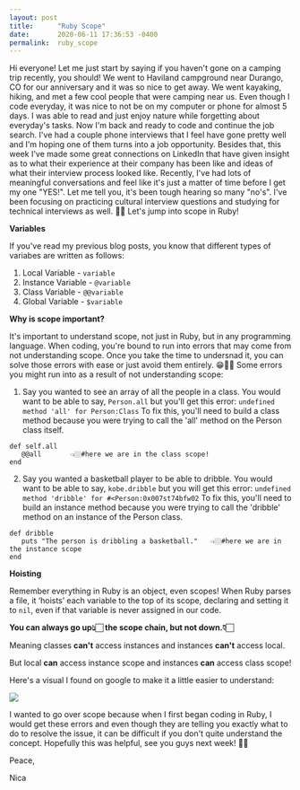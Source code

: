 ```yaml
---
layout: post
title:      "Ruby Scope"
date:       2020-06-11 17:36:53 -0400
permalink:  ruby_scope
---
```



Hi everyone! Let me just start by saying if you haven't gone on a camping trip recently, you should! We went to Haviland campground near Durango, CO for our anniversary and it was so nice to get away. We went kayaking, hiking, and met a few cool people that were camping near us. Even though I code everyday, it was nice to not be on my computer or phone for almost 5 days. I was able to read and just enjoy nature while forgetting about everyday's tasks. Now I'm back and ready to code and continue the job search. I've had a couple phone interviews that I feel have gone pretty well and I'm hoping one of them turns into a job opportunity. Besides that, this week I've made some great connections on LinkedIn that have given insight as to what their experience at their company has been like and ideas of what their interview process looked like. Recently, I've had lots of meaningful conversations and feel like it's just a matter of time before I get my one "YES!". Let me tell you, it's been tough hearing so many "no's". I've been focusing on practicing cultural interview questions and studying for technical interviews as well. 🤞🏻 Let's jump into scope in Ruby!


**Variables**

If you've read my previous blog posts, you know that different types of variabes are written as follows:

1. Local Variable - `variable`
2. Instance Variable - `@variable`
3. Class Variable - `@@variable`
4. Global Variable - `$variable`


**Why is scope important?**

It's important to understand scope, not just in Ruby, but in any programming language. When coding, you're bound to run into errors that may come from not understanding scope. Once you take the time to undersnad it, you can solve those errors with ease or just avoid them entirely. 😁👍🏻 Some errors you might run into as a result of not understanding scope: 

1. Say you wanted to see an array of all the people in a class. You would want to be able to say, `Person.all` but you'll get this error: 
`undefined method 'all' for Person:Class`
To fix this, you'll need to build a class method because you were trying to call the 'all' method on the Person class itself. 
```
def self.all 
   @@all       👈🏼#here we are in the class scope!
end
```

2. Say you wanted a basketball player to be able to dribble. You would want to be able to say, `kobe.dribble` but you will get this error: 
`undefined method 'dribble' for #<Person:0x007st74bfw02`
To fix this, you'll need to build an instance method because you were trying to call the 'dribble' method on an instance of the Person class.
```
def dribble
   puts "The person is dribbling a basketball."   👈🏼#here we are in the instance scope
end
```

**Hoisting**

Remember everything in Ruby is an object, even scopes! When Ruby parses a file, it ‘hoists’ each variable to the top of its scope, declaring and setting it to `nil`, even if that variable is never assigned in our code.

**You can always go up👆🏻 the scope chain, but not down.👇🏻**

Meaning classes **can't** access instances and instances **can't** access local.

But local **can** access instance scope and instances **can** access class scope!

Here's a visual I found on google to make it a little easier to understand: 

![](https://www.natashatherobot.com/wp-content/uploads/variable-scope-ruby.jpg)



I wanted to go over scope because when I first began coding in Ruby, I would get these errors and even though they are telling you exactly what to do to resolve the issue, it can be difficult if you don't quite understand the concept. Hopefully this was helpful, see you guys next week! 👋🏻

Peace, 

Nica
